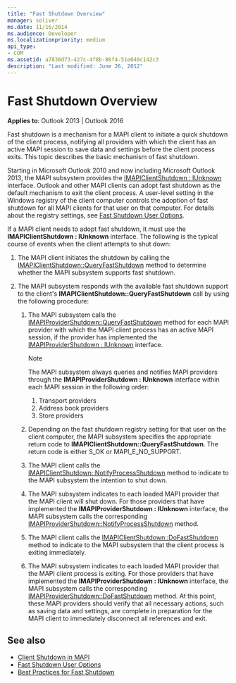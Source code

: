 ```yaml
---
title: "Fast Shutdown Overview"
manager: soliver
ms.date: 11/16/2014
ms.audience: Developer
ms.localizationpriority: medium
api_type:
- COM
ms.assetid: a7830d73-427c-4f8b-86f4-51e040c142c3
description: "Last modified: June 26, 2012"
---
```


# Fast Shutdown Overview

**Applies to**: Outlook 2013 | Outlook 2016 
  
Fast shutdown is a mechanism for a MAPI client to initiate a quick shutdown of the client process, notifying all providers with which the client has an active MAPI session to save data and settings before the client process exits. This topic describes the basic mechanism of fast shutdown. 

Starting in Microsoft Outlook 2010 and now including Microsoft Outlook 2013, the MAPI subsystem provides the [IMAPIClientShutdown : IUnknown](imapiclientshutdowniunknown.md) interface. Outlook and other MAPI clients can adopt fast shutdown as the default mechanism to exit the client process. A user-level setting in the Windows registry of the client computer controls the adoption of fast shutdown for all MAPI clients for that user on that computer. For details about the registry settings, see [Fast Shutdown User Options](fast-shutdown-user-options.md).
  
If a MAPI client needs to adopt fast shutdown, it must use the **IMAPIClientShutdown : IUnknown** interface. The following is the typical course of events when the client attempts to shut down: 
  
1. The MAPI client initiates the shutdown by calling the [IMAPIClientShutdown::QueryFastShutdown](imapiclientshutdown-queryfastshutdown.md) method to determine whether the MAPI subsystem supports fast shutdown. 
    
2. The MAPI subsystem responds with the available fast shutdown support to the client's **IMAPIClientShutdown::QueryFastShutdown** call by using the following procedure: 
    
    1. The MAPI subsystem calls the [IMAPIProviderShutdown::QueryFastShutdown](imapiprovidershutdown-queryfastshutdown.md) method for each MAPI provider with which the MAPI client process has an active MAPI session, if the provider has implemented the [IMAPIProviderShutdown : IUnknown](imapiprovidershutdowniunknown.md) interface. 
        
       > [!NOTE]
       >  The MAPI subsystem always queries and notifies MAPI providers through the **IMAPIProviderShutdown : IUnknown** interface within each MAPI session in the following order:
       > 1. Transport providers
       > 2. Address book providers
       > 3. Store providers 
    
    2. Depending on the fast shutdown registry setting for that user on the client computer, the MAPI subsystem specifies the appropriate return code to **IMAPIClientShutdown::QueryFastShutdown**. The return code is either S_OK or MAPI_E_NO_SUPPORT.
        
    3. The MAPI client calls the [IMAPIClientShutdown::NotifyProcessShutdown](imapiclientshutdown-notifyprocessshutdown.md) method to indicate to the MAPI subsystem the intention to shut down. 
        
    4. The MAPI subsystem indicates to each loaded MAPI provider that the MAPI client will shut down. For those providers that have implemented the **IMAPIProviderShutdown : IUnknown** interface, the MAPI subsystem calls the corresponding [IMAPIProviderShutdown::NotifyProcessShutdown](imapiprovidershutdown-notifyprocessshutdown.md) method. 
        
    5. The MAPI client calls the [IMAPIClientShutdown::DoFastShutdown](imapiclientshutdown-dofastshutdown.md) method to indicate to the MAPI subsystem that the client process is exiting immediately. 
        
    6. The MAPI subsystem indicates to each loaded MAPI provider that the MAPI client process is exiting. For those providers that have implemented the **IMAPIProviderShutdown : IUnknown** interface, the MAPI subsystem calls the corresponding [IMAPIProviderShutdown::DoFastShutdown](imapiprovidershutdown-dofastshutdown.md) method. At this point, these MAPI providers should verify that all necessary actions, such as saving data and settings, are complete in preparation for the MAPI client to immediately disconnect all references and exit. 
    
## See also

- [Client Shutdown in MAPI](client-shutdown-in-mapi.md)
- [Fast Shutdown User Options](fast-shutdown-user-options.md)
- [Best Practices for Fast Shutdown](best-practices-for-fast-shutdown.md)

